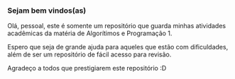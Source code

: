 ### Sejam bem vindos(as)

Olá, pessoal, este é somente um repositório que guarda minhas atividades acadêmicas da matéria de Algorítimos e Programação 1.

Espero que seja de grande ajuda para aqueles que estão com dificuldades, além de ser um repositório de fácil acesso para revisão.

Agradeço a todos que prestigiarem este repositório :D